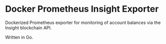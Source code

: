 # Docker Prometheus Insight Exporter

Dockerized Prometheus exporter for monitoring of account balances via the Insight blockchain API.

Written in Go.
